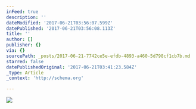 ```yaml
---
inFeed: true
description: ''
dateModified: '2017-06-21T03:56:07.599Z'
datePublished: '2017-06-21T03:56:08.113Z'
title: ''
author: []
publisher: {}
via: {}
sourcePath: _posts/2017-06-21-7742ce5e-efdb-4893-a460-5d798cf1cb7b.md
starred: false
datePublishedOriginal: '2017-06-21T03:41:23.584Z'
_type: Article
_context: 'http://schema.org'

---
```

<article style=""><img src="https://the-grid-user-content.s3-us-west-2.amazonaws.com/0f0c2c77-4330-4083-bf1c-b4744e3d7756.jpg" /></article>